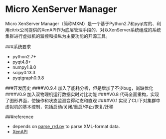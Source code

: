 ﻿Micro XenServer Manager
=======================

Micro XenServer Manager（简称MXM）是一个基于Python2.7和pyqt库的、利用citrix公司提供的XenAPI作为底层管理手段的、对以XenServer系统组成的系统集群进行虚拟机的监控和操纵为主要功能的开源工具。

###系统要求
* python2.7+
* pyqt4.8+
* numpy1.8.0
* scipy0.13.3
* pyqtgraph0.9.8

###开发历史
####V0.9.4
加入了能耗分析，但是增加了不少bug，尚缺优化
####V0.9
加入双物理机运行数据实时对比功能
####V0.8
代码全面重构，实现了图形界面，使操作和状态监测变得动态和直观
####V0.1
实现了CLI下对集群中虚拟机的基本控制，包括启动/关闭/重启/停止/恢复/迁移

###reference
* depends on [parse_rrd.py](https://github.com/wawrzek/XenRRD) to parse XML-format data.
* [XenAPI](http://www.xenserver.org/partners/developing-products-for-xenserver.html)
